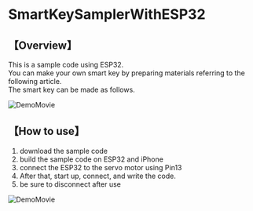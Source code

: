 # SmartKeySamplerWithESP32
## 【Overview】
This is a sample code using ESP32.<br>
You can make your own smart key by preparing materials referring to the following article.<br>
The smart key can be made as follows.<br>

<img src="https://user-images.githubusercontent.com/56917591/196221871-4ac116d2-8bce-4393-ba7d-56a35a7965aa.gif" alt="DemoMovie" title="DemoMovie">

## 【How to use】
1. download the sample code<br>
2. build the sample code on ESP32 and iPhone<br>
3. connect the ESP32 to the servo motor using Pin13<br>
4. After that, start up, connect, and write the code.<br>
5. be sure to disconnect after use<br>

<img src="https://user-images.githubusercontent.com/56917591/196225333-99134dc1-6c2f-4840-a230-c7ee654b6ca8.gif" alt="DemoMovie" title="DemoMovie">
